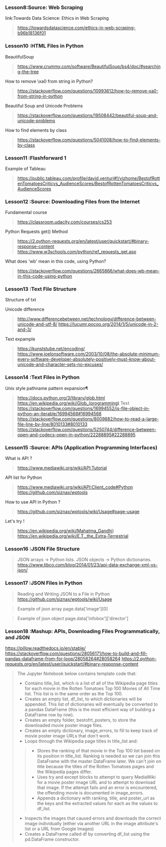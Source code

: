 ### Lesson8:Source: Web Scraping
link:Towards Data Science: Ethics in Web Scraping
>https://towardsdatascience.com/ethics-in-web-scraping-b96b18136f01<br>


### Lesson10 :HTML Files in Python
BeautifulSoup
> https://www.crummy.com/software/BeautifulSoup/bs4/doc/#searching-the-tree<br>

How to remove \xa0 from string in Python?
> https://stackoverflow.com/questions/10993612/how-to-remove-xa0-from-string-in-python<br>

Beautiful Soup and Unicode Problems
> https://stackoverflow.com/questions/19508442/beautiful-soup-and-unicode-problems<br>

How to find elements by class
> https://stackoverflow.com/questions/5041008/how-to-find-elements-by-class<br>


### Lesson11 :Flashforward 1
Example of Tableau 
>https://public.tableau.com/profile/david.venturi#!/vizhome/BestofRottenTomatoesCriticvs_AudienceScores/BestofRottenTomatoesCriticvs_AudienceScores

### Lesson12 :Source: Downloading Files from the Internet

Fundamental course 
> https://classroom.udacity.com/courses/cs253<br>

Python Requests get() Method
> https://2.python-requests.org/en/latest/user/quickstart/#binary-response-content<br>
> https://www.w3schools.com/python/ref_requests_get.asp 

What does 'wb' mean in this code, using Python? 
> https://stackoverflow.com/questions/2665866/what-does-wb-mean-in-this-code-using-python

### Lesson13 :Text File Structure
Structure of txt

Unicode difference
> http://www.differencebetween.net/technology/difference-between-unicode-and-utf-8/
> https://lucumr.pocoo.org/2014/1/5/unicode-in-2-and-3/

Text expample
> https://kunststube.net/encoding/
> https://www.joelonsoftware.com/2003/10/08/the-absolute-minimum-every-software-developer-absolutely-positively-must-know-about-unicode-and-character-sets-no-excuses/

### Lesson14 :Text Files in Python
Unix style pathname pattern expansion¶
> https://docs.python.org/3/library/glob.html
> https://en.wikipedia.org/wiki/Glob_(programming)
Text 
> https://stackoverflow.com/questions/16994552/is-file-object-in-python-an-iterable/16994568#16994568
> https://stackoverflow.com/questions/8009882/how-to-read-a-large-file-line-by-line/8010133#8010133
> https://stackoverflow.com/questions/5250744/difference-between-open-and-codecs-open-in-python/22288895#22288895
### Lesson15 :Source: APIs (Application Programming Interfaces)
What is API ?
> https://www.mediawiki.org/wiki/API:Tutorial

API list for Python
> https://www.mediawiki.org/wiki/API:Client_code#Python
> https://github.com/siznax/wptools

How to use API in Python ?
> https://github.com/siznax/wptools/wiki/Usage#page-usage

Let's try !
> https://en.wikipedia.org/wiki/Mahatma_Gandhi)
> https://en.wikipedia.org/wiki/E.T._the_Extra-Terrestrial

### Lesson16 :JSON File Structure

> JSON arrays → Python lists. JSON objects → Python dictionaries.
https://www.tibco.com/blog/2014/01/23/api-data-exchange-xml-vs-json/

###  Lesson17 :JSON Files in Python

> Reading and Writing JSON to a File in Python
https://github.com/siznax/wptools/wiki/Usage

> Example of json array
> page.data['image'][0]

> Example of json object 
> page.data['infobox']['director']

###  Lesson18 :Mashup: APIs, Downloading Files Programmatically, and JSON
https://pillow.readthedocs.io/en/stable/
https://stackoverflow.com/questions/28056171/how-to-build-and-fill-pandas-dataframe-from-for-loop/28058264#28058264
https://2.python-requests.org/en/latest/user/quickstart/#binary-response-content


> The Jupyter Notebook below contains template code that:
> - Contains title_list, which is a list of all of the Wikipedia page titles for each movie in the Rotten Tomatoes Top 100 Movies of All Time list. This list is in the same order as the Top 100.
> - Creates an empty list, df_list, to which dictionaries will be appended. This list of dictionaries will eventually be converted to a pandas DataFrame (this is the most efficient way of building a DataFrame row by row).
> - Creates an empty folder, bestofrt_posters, to store the downloaded movie poster image files.
> - Creates an empty dictionary, image_errors, to fill to keep track of movie poster image URLs that don't work.
> - Loops through the Wikipedia page titles in title_list and:
> >  - Stores the ranking of that movie in the Top 100 list based on its position in title_list. Ranking is needed so we can join this DataFrame with the master DataFrame later. We can't join on title because the titles of the Rotten Tomatoes pages and the Wikipedia pages differ.
> > - Uses try and except blocks to attempt to query MediaWiki for a movie poster image URL and to attempt to download that image. If the attempt fails and an error is encountered, the offending movie is documented in image_errors.
> >  - Appends a dictionary with ranking, title, and poster_url as the keys and the extracted values for each as the values to df_list.
> - Inspects the images that caused errors and downloads the correct image individually (either via another URL in the image attribute's list or a URL from Google Images)
> - Creates a DataFrame called df by converting df_list using the pd.DataFrame constructor.
    
